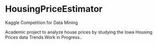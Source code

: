 # HousingPriceEstimator
Kaggle Competition for Data Mining

Academic project to analyze house prices by studying the Iowa Housing Prices data Trends.Work in Progress..
